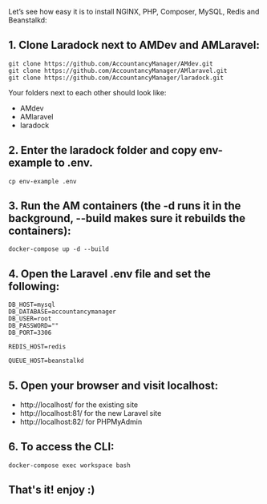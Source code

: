 Let’s see how easy it is to install NGINX, PHP, Composer, MySQL, Redis and Beanstalkd:

## 1. Clone Laradock next to AMDev and AMLaravel:
```
git clone https://github.com/AccountancyManager/AMdev.git
git clone https://github.com/AccountancyManager/AMlaravel.git
git clone https://github.com/AccountancyManager/laradock.git
```
Your folders next to each other should look like:
- AMdev
- AMlaravel
- laradock

## 2. Enter the laradock folder and copy env-example to .env.
```
cp env-example .env
```

## 3. Run the AM containers (the -d runs it in the background, --build makes sure it rebuilds the containers):
```
docker-compose up -d --build
```

## 4. Open the Laravel .env file and set the following:
```
DB_HOST=mysql
DB_DATABASE=accountancymanager
DB_USER=root
DB_PASSWORD=""
DB_PORT=3306

REDIS_HOST=redis

QUEUE_HOST=beanstalkd
```

## 5. Open your browser and visit localhost:
- http://localhost/ for the existing site 
- http://localhost:81/ for the new Laravel site 
- http://localhost:82/ for PHPMyAdmin 

## 6. To access the CLI:
```
docker-compose exec workspace bash
```
## That's it! enjoy :)

